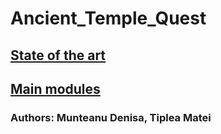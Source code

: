 # Ancient_Temple_Quest

## [State of the art](https://docs.google.com/document/d/1sjj6XPQlBfDgky9WzSsn9CoCB_lohf42qRL3WbiqGYc/edit?usp=sharing)

## [Main modules](https://docs.google.com/document/d/1orx1aNHLCAgpJdW10hGNYotG-UmCgPs2R6wPYZhUrgw/edit#heading=h.73fmbo6mkyst)

### Authors: Munteanu Denisa, Tiplea Matei
